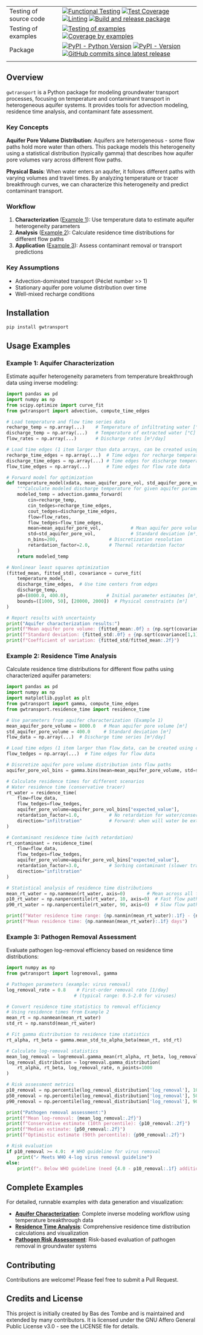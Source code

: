 |                        |                                                                                                                                                                                                                                                                                                                                                                                                                                                                                                                                                                                                                                                                                                                                                              |
| ---------------------- | ------------------------------------------------------------------------------------------------------------------------------------------------------------------------------------------------------------------------------------------------------------------------------------------------------------------------------------------------------------------------------------------------------------------------------------------------------------------------------------------------------------------------------------------------------------------------------------------------------------------------------------------------------------------------------------------------------------------------------------------------------------ |
| Testing of source code | [![Functional Testing](https://github.com/gwtransport/gwtransport/actions/workflows/functional_testing.yml/badge.svg?branch=main)](https://github.com/gwtransport/gwtransport/actions/workflows/functional_testing.yml) [![Test Coverage](https://gwtransport.github.io/gwtransport/coverage-badge.svg)](https://gwtransport.github.io/gwtransport/htmlcov/) [![Linting](https://github.com/gwtransport/gwtransport/actions/workflows/linting.yml/badge.svg?branch=main)](https://github.com/gwtransport/gwtransport/actions/workflows/linting.yml) [![Build and release package](https://github.com/gwtransport/gwtransport/actions/workflows/release.yml/badge.svg?branch=main)](https://github.com/gwtransport/gwtransport/actions/workflows/release.yml) |
| Testing of examples    | [![Testing of examples](https://github.com/gwtransport/gwtransport/actions/workflows/examples_testing.yml/badge.svg?branch=main)](https://github.com/gwtransport/gwtransport/actions/workflows/examples_testing.yml) [![Coverage by examples](https://gwtransport.github.io/gwtransport/coverage_examples-badge.svg)](https://gwtransport.github.io/gwtransport/htmlcov_examples/)                                                                                                                                                                                                                                                                                                                                                                           |
| Package                | [![PyPI - Python Version](https://img.shields.io/pypi/pyversions/gwtransport.svg?logo=python&label=Python&logoColor=gold)](https://pypi.org/project/gwtransport/) [![PyPI - Version](https://img.shields.io/pypi/v/gwtransport.svg?logo=pypi&label=PyPI&logoColor=gold)](https://pypi.org/project/gwtransport/) [![GitHub commits since latest release](https://img.shields.io/github/commits-since/gwtransport/gwtransport/latest?logo=github&logoColor=lightgrey)](https://github.com/gwtransport/gwtransport/compare/)                                                                                                                                                                                                                                    |
|                        |                                                                                                                                                                                                                                                                                                                                                                                                                                                                                                                                                                                                                                                                                                                                                              |

## Overview

`gwtransport` is a Python package for modeling groundwater transport processes, focusing on temperature and contaminant transport in heterogeneous aquifer systems. It provides tools for advection modeling, residence time analysis, and contaminant fate assessment.

### Key Concepts

**Aquifer Pore Volume Distribution**: Aquifers are heterogeneous - some flow paths hold more water than others. This package models this heterogeneity using a statistical distribution (typically gamma) that describes how aquifer pore volumes vary across different flow paths.

**Physical Basis**: When water enters an aquifer, it follows different paths with varying volumes and travel times. By analyzing temperature or tracer breakthrough curves, we can characterize this heterogeneity and predict contaminant transport.

### Workflow

1. **Characterization** ([Example 1](#example-1-aquifer-characterization)): Use temperature data to estimate aquifer heterogeneity parameters
2. **Analysis** ([Example 2](#example-2-residence-time-analysis)): Calculate residence time distributions for different flow paths
3. **Application** ([Example 3](#example-3-pathogen-removal-assessment)): Assess contaminant removal or transport predictions

### Key Assumptions

- Advection-dominated transport (Péclet number >> 1)
- Stationary aquifer pore volume distribution over time
- Well-mixed recharge conditions

## Installation

```bash
pip install gwtransport
```

## Usage Examples

### Example 1: Aquifer Characterization

Estimate aquifer heterogeneity parameters from temperature breakthrough data using inverse modeling:

```python
import pandas as pd
import numpy as np
from scipy.optimize import curve_fit
from gwtransport import advection, compute_time_edges

# Load temperature and flow time series data
recharge_temp = np.array(...)    # Temperature of infiltrating water [°C]
discharge_temp = np.array(...)   # Temperature of extracted water [°C]
flow_rates = np.array(...)       # Discharge rates [m³/day]

# Load time edges (1 item larger than data arrays, can be created using compute_time_edges function)
recharge_time_edges = np.array(...)  # Time edges for recharge temperature data
discharge_time_edges = np.array(...) # Time edges for discharge temperature data
flow_time_edges = np.array(...)      # Time edges for flow rate data

# Forward model for optimization
def temperature_model(xdata, mean_aquifer_pore_vol, std_aquifer_pore_vol):
    """Calculate modeled discharge temperature for given aquifer parameters."""
    modeled_temp = advection.gamma_forward(
        cin=recharge_temp,
        cin_tedges=recharge_time_edges,
        cout_tedges=discharge_time_edges,
        flow=flow_rates,
        flow_tedges=flow_time_edges,
        mean=mean_aquifer_pore_vol,           # Mean aquifer pore volume [m³]
        std=std_aquifer_pore_vol,             # Standard deviation [m³]
        n_bins=200,                   # Discretization resolution
        retardation_factor=2.0,       # Thermal retardation factor
    )
    return modeled_temp

# Nonlinear least squares optimization
(fitted_mean, fitted_std), covariance = curve_fit(
    temperature_model,
    discharge_time_edges,  # Use time centers from edges
    discharge_temp,
    p0=(8000.0, 400.0),              # Initial parameter estimates [m³]
    bounds=([1000, 50], [20000, 2000])  # Physical constraints [m³]
)

# Report results with uncertainty
print("Aquifer characterization results:")
print(f"Mean aquifer pore volume: {fitted_mean:.0f} ± {np.sqrt(covariance[0,0]):.0f} m³")
print(f"Standard deviation: {fitted_std:.0f} ± {np.sqrt(covariance[1,1]):.0f} m³")
print(f"Coefficient of variation: {fitted_std/fitted_mean:.2f}")
```

### Example 2: Residence Time Analysis

Calculate residence time distributions for different flow paths using characterized aquifer parameters:

```python
import pandas as pd
import numpy as np
import matplotlib.pyplot as plt
from gwtransport import gamma, compute_time_edges
from gwtransport.residence_time import residence_time

# Use parameters from aquifer characterization (Example 1)
mean_aquifer_pore_volume = 8000.0   # Mean aquifer pore volume [m³]
std_aquifer_pore_volume = 400.0     # Standard deviation [m³]
flow_data = np.array(...)  # Discharge time series [m³/day]

# Load time edges (1 item larger than flow_data, can be created using compute_time_edges function)
flow_tedges = np.array(...)  # Time edges for flow data

# Discretize aquifer pore volume distribution into flow paths
aquifer_pore_vol_bins = gamma.bins(mean=mean_aquifer_pore_volume, std=std_aquifer_pore_volume, n_bins=1000)

# Calculate residence times for different scenarios
# Water residence time (conservative tracer)
rt_water = residence_time(
    flow=flow_data,
    flow_tedges=flow_tedges,
    aquifer_pore_volume=aquifer_pore_vol_bins["expected_value"],
    retardation_factor=1.0,           # No retardation for water/conservative tracers
    direction="infiltration"          # Forward: when will water be extracted?
)

# Contaminant residence time (with retardation)
rt_contaminant = residence_time(
    flow=flow_data,
    flow_tedges=flow_tedges,
    aquifer_pore_volume=aquifer_pore_vol_bins["expected_value"],
    retardation_factor=3.0,           # Sorbing contaminant (slower transport)
    direction="infiltration"
)

# Statistical analysis of residence time distributions
mean_rt_water = np.nanmean(rt_water, axis=0)        # Mean across all flow paths
p10_rt_water = np.nanpercentile(rt_water, 10, axis=0)  # Fast flow paths
p90_rt_water = np.nanpercentile(rt_water, 90, axis=0)  # Slow flow paths

print(f"Water residence time range: {np.nanmin(mean_rt_water):.1f} - {np.nanmax(mean_rt_water):.1f} days")
print(f"Mean residence time: {np.nanmean(mean_rt_water):.1f} days")
```

### Example 3: Pathogen Removal Assessment

Evaluate pathogen log-removal efficiency based on residence time distributions:

```python
import numpy as np
from gwtransport import logremoval, gamma

# Pathogen parameters (example: virus removal)
log_removal_rate = 0.8    # First-order removal rate [1/day]
                         # (typical range: 0.5-2.0 for viruses)

# Convert residence time statistics to removal efficiency
# Using residence times from Example 2
mean_rt = np.nanmean(mean_rt_water)
std_rt = np.nanstd(mean_rt_water)

# Fit gamma distribution to residence time statistics
rt_alpha, rt_beta = gamma.mean_std_to_alpha_beta(mean_rt, std_rt)

# Calculate log-removal statistics
mean_log_removal = logremoval.gamma_mean(rt_alpha, rt_beta, log_removal_rate)
log_removal_distribution = logremoval.gamma_distribution(
    rt_alpha, rt_beta, log_removal_rate, n_points=1000
)

# Risk assessment metrics
p10_removal = np.percentile(log_removal_distribution['log_removal'], 10)  # Conservative estimate
p50_removal = np.percentile(log_removal_distribution['log_removal'], 50)  # Median removal
p90_removal = np.percentile(log_removal_distribution['log_removal'], 90)  # Optimistic estimate

print("Pathogen removal assessment:")
print(f"Mean log-removal: {mean_log_removal:.2f}")
print(f"Conservative estimate (10th percentile): {p10_removal:.2f}")
print(f"Median estimate: {p50_removal:.2f}")
print(f"Optimistic estimate (90th percentile): {p90_removal:.2f}")

# Risk evaluation
if p10_removal >= 4.0:  # WHO guideline for virus removal
    print("✓ Meets WHO 4-log virus removal guideline")
else:
    print(f"⚠ Below WHO guideline (need {4.0 - p10_removal:.1f} additional log removal)")
```

## Complete Examples

For detailed, runnable examples with data generation and visualization:

- **[Aquifer Characterization](https://github.com/gwtransport/gwtransport/blob/main/examples/01_Estimate_aquifer_pore_volume_from_temperature_response.py)**: Complete inverse modeling workflow using temperature breakthrough data
- **[Residence Time Analysis](https://github.com/gwtransport/gwtransport/blob/main/examples/02_Estimate_the_residence_time_distribution.py)**: Comprehensive residence time distribution calculations and visualization
- **[Pathogen Risk Assessment](https://github.com/gwtransport/gwtransport/blob/main/examples/03_Log_removal.py)**: Risk-based evaluation of pathogen removal in groundwater systems

## Contributing

Contributions are welcome! Please feel free to submit a Pull Request.

## Credits and License

This project is initially created by Bas des Tombe and is maintained and extended by many contributors. It is licensed under the GNU Affero General Public License v3.0 - see the LICENSE file for details.
